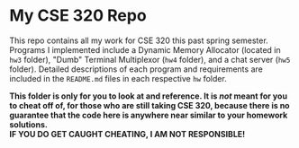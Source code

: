 # My CSE 320 Repo

This repo contains all my work for CSE 320 this past spring semester.  Programs I implemented include a Dynamic Memory Allocator (located in `hw3` folder), "Dumb" Terminal Multiplexor (`hw4` folder), and a chat server (`hw5` folder).  Detailed descriptions of each program and requirements are included in the `README.md` files in each respective `hw` folder.

**This folder is only for you to look at and reference.  It is _not_ meant for you to cheat off of, for those who are still taking CSE 320, because there is no guarantee that the code here is anywhere near similar to your homework solutions.  
IF YOU DO GET CAUGHT CHEATING, I AM NOT RESPONSIBLE!**
